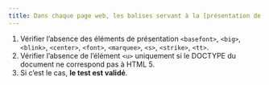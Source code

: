 ```yaml
---
title: Dans chaque page web, les balises servant à la [présentation de l’information](#presentation-de-l-information) ne doivent pas être présentes dans le code source généré des pages. Cette règle est-elle respectée ?
---
```


1. Vérifier l’absence des éléments de présentation `<basefont>`, `<big>`, `<blink>`, `<center>`, `<font>`, `<marquee>`, `<s>`, `<strike>`, `<tt>`.
2. Vérifier l’absence de l’élément `<u>` uniquement si le DOCTYPE du document ne correspond pas à HTML 5.
3. Si c’est le cas, **le test est validé**.
